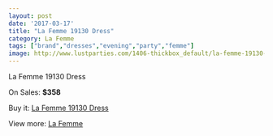 ```yaml
---
layout: post
date: '2017-03-17'
title: "La Femme 19130 Dress"
category: La Femme
tags: ["brand","dresses","evening","party","femme"]
image: http://www.lustparties.com/1406-thickbox_default/la-femme-19130-dress.jpg
---
```

La Femme 19130 Dress

On Sales: **$358**
<a href="https://www.lustparties.com/en/la-femme/451-la-femme-19130-dress.html"><amp-img layout="responsive" width="600" height="600" src="//www.lustparties.com/1406-thickbox_default/la-femme-19130-dress.jpg" alt="La Femme 19130 Dress 0" /></a>

Buy it: [La Femme 19130 Dress](https://www.lustparties.com/en/la-femme/451-la-femme-19130-dress.html "La Femme 19130 Dress")

View more: [La Femme](https://www.lustparties.com/en/4-la-femme "La Femme")